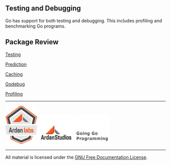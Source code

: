 ## Testing and Debugging

Go has support for both testing and debugging. This includes profiling and benchmarking Go programs.

## Package Review

[Testing](../09-testing/01-testing/readme.md)

[Prediction](../09-testing/02-prediction/readme.md)

[Caching](../09-testing/03-caching/readme.md)

[Godebug](../09-testing/04-godebug/readme.md)

[Profiling](../09-testing/05-profiling/readme.md)

___
[![Ardan Labs](../00-slides/images/ggt_logo.png)](http://www.ardanlabs.com)
[![Ardan Studios](../00-slides/images/ardan_logo.png)](http://www.ardanstudios.com)
[![GoingGo Blog](../00-slides/images/ggb_logo.png)](http://www.goinggo.net)
___
All material is licensed under the [GNU Free Documentation License](https://github.com/ArdanStudios/gotraining/blob/master/LICENSE).